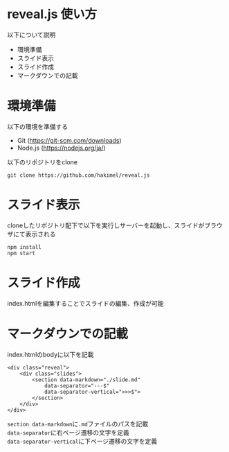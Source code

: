 # reveal.js 使い方
以下について説明
- 環境準備
- スライド表示
- スライド作成
- マークダウンでの記載


# 環境準備
以下の環境を準備する
- Git (<https://git-scm.com/downloads>)
- Node.js (<https://nodejs.org/ja/>)

以下のリポジトリをclone  
```
git clone https://github.com/hakimel/reveal.js
```

# スライド表示
cloneしたリポジトリ配下で以下を実行しサーバーを起動し、スライドがブラウザにて表示される
```
npm install
npm start
```

# スライド作成
index.htmlを編集することでスライドの編集、作成が可能

# マークダウンでの記載
index.htmlのbodyに以下を記載  

```
<div class="reveal">
	<div class="slides">
		<section data-markdown="./slide.md"
			data-separator="---$"
			data-separator-vertical=">>>$">
		</section>
	</div>
</div>
```

`section data-markdown`に`.md`ファイルのパスを記載  
`data-separator`に右ページ遷移の文字を定義  
`data-separator-vertical`に下ページ遷移の文字を定義
